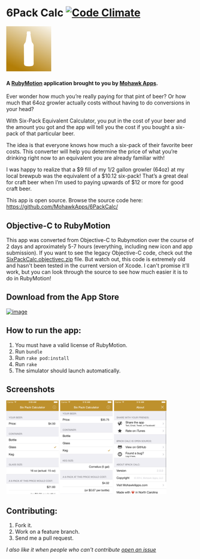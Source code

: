 # 6Pack Calc [![Code Climate](https://codeclimate.com/github/MohawkApps/6PackCalc.png)](https://codeclimate.com/github/MohawkApps/6PackCalc)
![App Icon](resources/Icon-120.png)

#### A [RubyMotion](http://www.rubymotion.com/) application brought to you by [Mohawk Apps](http://www.mohawkapps.com/).

Ever wonder how much you’re really paying for that pint of beer? Or how much that 64oz growler actually costs without having to do conversions in your head? 

With Six-Pack Equivalent Calculator, you put in the cost of your beer and the amount you got and the app will tell you the cost if you bought a six-pack of that particular beer. 

The idea is that everyone knows how much a six-pack of their favorite beer costs. This converter will help you determine the price of what you’re drinking right now to an equivalent you are already familiar with! 

I was happy to realize that a $9 fill of my 1/2 gallon growler (64oz) at my local brewpub was the equivalent of a $10.12 six-pack! That’s a great deal for craft beer when I’m used to paying upwards of $12 or more for good craft beer.

This app is open source. Browse the source code here: https://github.com/MohawkApps/6PackCalc/

## Objective-C to RubyMotion

This app was converted from Objective-C to Rubymotion over the course of 2 days and aproximately 5-7 hours (everything, including new icon and app submission). If you want to see the legacy Objective-C code, check out the [SixPackCalc.objectivec.zip](SixPackCalc.objectivec.zip) file. But watch out, this code is extremely old and hasn't been tested in the current version of Xcode. I can't promise it'll work, but you can look through the source to see how much easier it is to do in RubyMotion!

## Download from the App Store

[![image](http://ax.phobos.apple.com.edgesuite.net/images/web/linkmaker/badge_appstore-lrg.gif)](https://itunes.apple.com/us/app/six-pack-equivalent-calculator/id414522449?mt=8&at=10l4yY&ct=github)


## How to run the app:

1. You must have a valid license of RubyMotion.
2. Run `bundle`
3. Run `rake pod:install`
4. Run `rake`
5. The simulator should launch automatically.

## Screenshots

<a href="_marketing/screenshots/2.0.0/iPhone4/01.png"><img src="_marketing/screenshots/2.0.0/iPhone4/01.png" alt="Screenshot" width="140" /></a> <a href="_marketing/screenshots/2.0.0/iPhone4/02.png"><img src="_marketing/screenshots/2.0.0/iPhone4/02.png" alt="Screenshot" width="140" /></a> <a href="_marketing/screenshots/2.0.0/iPhone4/03.png"><img src="_marketing/screenshots/2.0.0/iPhone4/03.png" alt="Screenshot" width="140" /></a>

## Contributing:

1. Fork it.
2. Work on a feature branch.
3. Send me a pull request.

*I also like it when people who can't contribute [open an issue](https://github.com/MohawkApps/6PackCalc/issues)*
